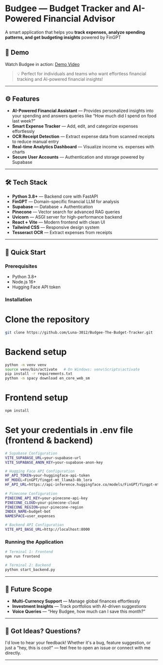 # Budgee — Budget Tracker and AI-Powered Financial Advisor  

A smart application that helps you **track expenses, analyze spending patterns, and get budgeting insights** powered by FinGPT 

## 🎥 Demo  

Watch Budgee in action: [Demo Video](https://drive.google.com/file/d/1aeL3Hi8o7O2fESvu9v_GmKL6PmbHb_x_/view?usp=sharing)

> 💡 Perfect for individuals and teams who want effortless financial tracking and AI-powered financial insights!  

---

## ⚙️ Features  

- **AI-Powered Financial Assistant** — Provides personalized insights into your spending and answers queries like “How much did I spend on food last week?”
- **Smart Expense Tracker** — Add, edit, and categorize expenses effortlessly
- **OCR Receipt Detection** — Extract expense data from scanned receipts to reduce manual entry  
- **Real-time Analytics Dashboard** — Visualize income vs. expenses with charts  
- **Secure User Accounts** — Authentication and storage powered by Supabase

---

## 🛠️ Tech Stack  

- **Python 3.8+** — Backend core with FastAPI  
- **FinGPT** — Domain-specific financial LLM for analysis  
- **Supabase** — Database + Authentication  
- **Pinecone** — Vector search for advanced RAG queries  
- **Uvicorn** — ASGI server for high-performance backend
- **React + Vite** — Modern frontend with clean UI  
- **Tailwind CSS** — Responsive design system
- **Tesseract OCR** — Extract expenses from receipts

---

## 🚀 Quick Start  

### Prerequisites  
- Python 3.8+  
- Node.js 16+  
- Hugging Face API token  

### Installation  

# Clone the repository
```bash
git clone https://github.com/Luna-3012/Budgee-The-Budget-Tracker.git
```

# Backend setup
```bash
python -m venv venv
source venv/bin/activate   # On Windows: venv\Scripts\activate
pip install -r requirements.txt
python -m spacy download en_core_web_sm
```

# Frontend setup
```bash
npm install
```

# Set your credentials in .env file (frontend & backend)
```bash
# Supabase Configuration
VITE_SUPABASE_URL=your-supabase-url
VITE_SUPABASE_ANON_KEY=your-supabase-anon-key

# Hugging Face API Configuration
HF_API_TOKEN=your-huggingface-api-token
HF_MODEL=FinGPT/fingpt-mt_llama3-8b_lora
HF_API_URL=https://api-inference.huggingface.co/models/FinGPT/fingpt-mt_llama3-8b_lora
    
# Pinecone Configuration
PINECONE_API_KEY=your-pinecone-api-key
PINECONE_CLOUD=your-pinecone-cloud
PINECONE_REGION=your-pinecone-region
INDEX_NAME=budget-bot
NAMESPACE=user_expenses

# Backend API Configuration
VITE_API_BASE_URL=http://localhost:8000
```

### Running the Application

```bash
# Terminal 1: Frontend
npm run frontend  

# Terminal 2: Backend
python start_backend.py
```

---

## 🔮 Future Scope

- **Multi-Currency Support** — Manage global finances effortlessly  
- **Investment Insights** — Track portfolios with AI-driven suggestions  
- **Voice Queries** — “Hey Budgee, how much can I save this month?”  

---

## 💬 Got Ideas? Questions?
I'd love to hear your feedback!
Whether it's a bug, feature suggestion, or just a "hey, this is cool!" — feel free to open an issue or connect with me directly. 

---


